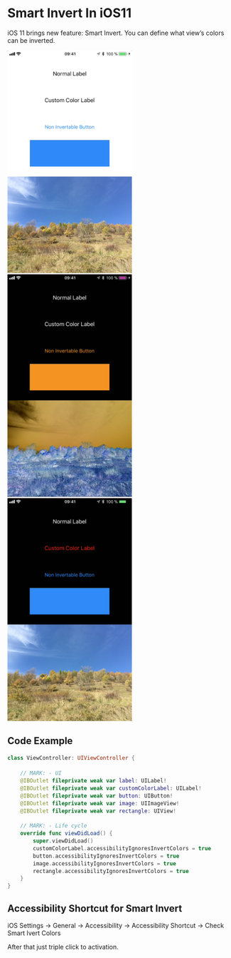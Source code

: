 # Smart Invert In iOS11

iOS 11 brings new feature: Smart Invert. You can define what view’s colors can be inverted.

<img src="https://github.com/ostatnicky/SmartInvert-In-OS11/blob/master/ScreenShot-Normal.png?raw=true" width="280"> <img src="https://github.com/ostatnicky/SmartInvert-In-OS11/blob/master/ScreenShot-ClassicInvert.png?raw=true" width="280"> <img src="https://github.com/ostatnicky/SmartInvert-In-OS11/blob/master/ScreenShot-SmartInvert.png?raw=true" width="280">


## Code Example

```swift
class ViewController: UIViewController {

    // MARK: - UI
    @IBOutlet fileprivate weak var label: UILabel!
    @IBOutlet fileprivate weak var customColorLabel: UILabel!
    @IBOutlet fileprivate weak var button: UIButton!
    @IBOutlet fileprivate weak var image: UIImageView!
    @IBOutlet fileprivate weak var rectangle: UIView!
    
    // MARK: - Life cycle
    override func viewDidLoad() {
        super.viewDidLoad()
        customColorLabel.accessibilityIgnoresInvertColors = true
        button.accessibilityIgnoresInvertColors = true
        image.accessibilityIgnoresInvertColors = true
        rectangle.accessibilityIgnoresInvertColors = true
    }
}

```


## Accessibility Shortcut for Smart Invert

iOS Settings -> General -> Accessibility -> Accessibility Shortcut -> Check Smart Ivert Colors

After that just triple click to activation.
